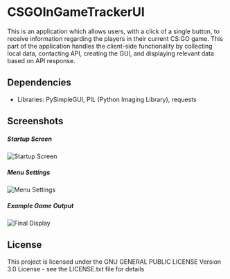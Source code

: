 # CSGOInGameTrackerUI

This is an application which allows users, with a click of a single button, to receive
information regarding the players in their current CS:GO game. This part of the application handles the client-side 
functionality by collecting local data, contacting API, creating the GUI, and displaying relevant data based
on API response.

## Dependencies

* Libraries: PySimpleGUI, PIL (Python Imaging Library), requests

## Screenshots
##### Startup Screen
![Startup Screen](https://i.imgur.com/1hSN8ig.png)
##### Menu Settings
![Menu Settings](https://i.imgur.com/rEwKFqd.png)
##### Example Game Output
![Final Display](https://i.imgur.com/QkgP61T.png)

## License

This project is licensed under the GNU GENERAL PUBLIC LICENSE Version 3.0 License - see the LICENSE.txt file for details
